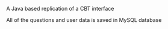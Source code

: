 A Java based replication of a CBT interface


All of the questions and user data is saved in MySQL database
